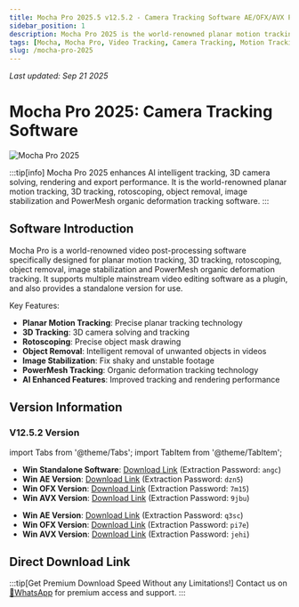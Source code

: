 ```yaml
---
title: Mocha Pro 2025.5 v12.5.2 - Camera Tracking Software AE/OFX/AVX Plugin Win Crack Version
sidebar_position: 1
description: Mocha Pro 2025 is the world-renowned planar motion tracking, 3D tracking, rotoscoping, object removal, image stabilization and PowerMesh organic deformation tracking software.
tags: [Mocha, Mocha Pro, Video Tracking, Camera Tracking, Motion Tracking, Video Effects, AE Plugin, OFX Plugin, AVX Plugin, DaVinci Plugin]
slug: /mocha-pro-2025
---
```

<!--Above is frontmatter Part-generate depend on content meet Google Seo, you need to balance automation efficiency with Google's core ranking factors—especially E-E-A-T (Experience, Expertise, Authoritativeness, Trustworthiness) -->
*Last updated: Sep 21 2025*<!--generate depend on file modified time -->

<!--First Part-This is Title -->
# Mocha Pro 2025: Camera Tracking Software

<!--Second Part-This is First Banner -->
![Mocha Pro 2025](https://www.gfxcamp.com/wp-content/uploads/2025/02/Mocha-2025.jpg)

:::tip[info]
Mocha Pro 2025 enhances AI intelligent tracking, 3D camera solving, rendering and export performance. It is the world-renowned planar motion tracking, 3D tracking, rotoscoping, object removal, image stabilization and PowerMesh organic deformation tracking software.
:::

## Software Introduction

Mocha Pro is a world-renowned video post-processing software specifically designed for planar motion tracking, 3D tracking, rotoscoping, object removal, image stabilization and PowerMesh organic deformation tracking. It supports multiple mainstream video editing software as a plugin, and also provides a standalone version for use.

Key Features:
- **Planar Motion Tracking**: Precise planar tracking technology
- **3D Tracking**: 3D camera solving and tracking
- **Rotoscoping**: Precise object mask drawing
- **Object Removal**: Intelligent removal of unwanted objects in videos
- **Image Stabilization**: Fix shaky and unstable footage
- **PowerMesh Tracking**: Organic deformation tracking technology
- **AI Enhanced Features**: Improved tracking and rendering performance

## Version Information

### V12.5.2 Version

import Tabs from '@theme/Tabs';
import TabItem from '@theme/TabItem';

<Tabs>
  <TabItem value="v12.5.2" label="V12.5.2 Version" default>
    <ul>
      <li><strong>Win Standalone Software</strong>: <a href="https://pan.baidu.com/s/1fHhJ8LWeVO0oebrhp6OVDg?pwd=angc">Download Link</a> (Extraction Password: <code>angc</code>)</li>
      <li><strong>Win AE Version</strong>: <a href="https://pan.baidu.com/s/1vrjZbrNo5v8aNsBaxBJRmQ?pwd=dzn5">Download Link</a> (Extraction Password: <code>dzn5</code>)</li>
      <li><strong>Win OFX Version</strong>: <a href="https://pan.baidu.com/s/1S_mGyMd_rMjm0FNCGnIUbQ?pwd=7m15">Download Link</a> (Extraction Password: <code>7m15</code>)</li>
      <li><strong>Win AVX Version</strong>: <a href="https://pan.baidu.com/s/1yJb3jFgQggT8XqLPnCORDw?pwd=9jbu">Download Link</a> (Extraction Password: <code>9jbu</code>)</li>
    </ul>
  </TabItem>
  <TabItem value="v12.0.3" label="V12.0.3 Version">
    <ul>
      <li><strong>Win AE Version</strong>: <a href="https://pan.baidu.com/s/19SpJYc6oiQX-ANKXa31j-Q?pwd=q3sc">Download Link</a> (Extraction Password: <code>q3sc</code>)</li>
      <li><strong>Win OFX Version</strong>: <a href="https://pan.baidu.com/s/1DxEPzLcXdJYEEb0v2PTgPA?pwd=pi7e">Download Link</a> (Extraction Password: <code>pi7e</code>)</li>
      <li><strong>Win AVX Version</strong>: <a href="https://pan.baidu.com/s/108E20Ww6bip-hVcbZ3_yaw?pwd=jehi">Download Link</a> (Extraction Password: <code>jehi</code>)</li>
    </ul>
  </TabItem>
</Tabs>

## Direct Download Link
:::tip[Get Premium Download Speed Without any Limitations!]
Contact us on [💬WhatsApp](https://wa.me/+8613237610083) for premium  access and support.
:::